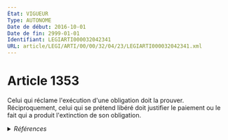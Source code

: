 ```yaml
---
État: VIGUEUR
Type: AUTONOME
Date de début: 2016-10-01
Date de fin: 2999-01-01
Identifiant: LEGIARTI000032042341
URL: article/LEGI/ARTI/00/00/32/04/23/LEGIARTI000032042341.xml
---
```


<h1>Article 1353</h1>

Celui qui réclame l'exécution d'une obligation doit la prouver. Réciproquement,
celui qui se prétend libéré doit justifier le paiement ou le fait qui a produit
l'extinction de son obligation.


<details>
  <summary><em>Références</em></summary>

  <h2>Articles faisant référence à l'article</h2>
  
  <ul>
    <li>
      <a href="https://legal.tricoteuses.fr//redirection/LEGIARTI000032006595?vers=git&vers=legifrance">Ordonnance n° 2016-131 du 10 février 2016 portant réforme du droit des contrats, du régime général et de la preuve des obligations - article 4 ENTIEREMENT_MODIF</a> MODIFIE source
    </li>
  </ul>
  
  <h2>Références faites par l'article</h2>
  
  <ul>
    <li>
      2016-02-10 MODIFIE cible <a href="https://legal.tricoteuses.fr//redirection/LEGIARTI000032006595?vers=git&vers=legifrance">Ordonnance n° 2016-131 du 10 février 2016 portant réforme du droit des contrats, du régime général et de la preuve des obligations - article 4 ENTIEREMENT_MODIF</a>
    </li>
    <li>
      2016-11-22 CITATION cible <a href="https://legal.tricoteuses.fr//redirection/LEGIARTI000033464242?vers=git&vers=legifrance">Décret n° 2016-1573 du 22 novembre 2016 relatif à la restitution des biens culturels ayant quitté illicitement le territoire d'un Etat membre de l'Union européenne - article 7 ENTIEREMENT_MODIF</a>
    </li>
    <li>
      2999-01-01 CONCORDANCE source <a href="https://legal.tricoteuses.fr//redirection/LEGIARTI000006437767?vers=git&vers=legifrance">Code civil - article 1315 AUTONOME MODIFIE, en vigueur du 1804-03-21 au 2016-10-01</a>
    </li>
    <li>
      2999-01-01 CITATION cible <a href="https://legal.tricoteuses.fr//redirection/LEGIARTI000033464316?vers=git&vers=legifrance">Code du patrimoine - article R112-19-1 AUTONOME VIGUEUR, en vigueur depuis le 2016-11-25</a>
    </li>
    <li>
      CODIFICATION source Loi 1804-02-07
    </li>
  </ul>
</details>
